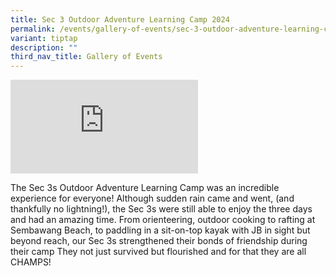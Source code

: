 ```yaml
---
title: Sec 3 Outdoor Adventure Learning Camp 2024
permalink: /events/gallery-of-events/sec-3-outdoor-adventure-learning-camp-2024/
variant: tiptap
description: ""
third_nav_title: Gallery of Events
---
```

<p></p><div class="iframe-wrapper"><iframe allowfullscreen="true" frameborder="0" src="https://www.youtube.com/embed/2WEW6VbkZrs?si=b9UqSSO4k5xVh4xa"></iframe></div><p>The Sec 3s Outdoor Adventure Learning Camp was an incredible experience for everyone! Although sudden rain came and went, (and thankfully no lightning!), the Sec 3s were still able to enjoy the three days and had an amazing time. From orienteering, outdoor cooking to rafting at Sembawang Beach, to paddling in a sit-on-top kayak with JB in sight but beyond reach, our Sec 3s strengthened their bonds of friendship during their camp They not just survived but flourished and for that they are all CHAMPS!</p>